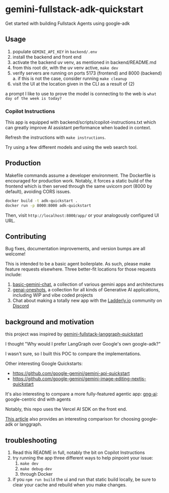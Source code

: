 # gemini-fullstack-adk-quickstart

Get started with building Fullstack Agents using google-adk

## Usage

1. populate `GEMINI_API_KEY` in `backend/.env`
2. install the backend and front end
3. activate the backend uv venv, as mentioned in backend/README.md
4. from this root dir, with the uv venv active, `make dev`
5. verify servers are running on ports 5173 (frontend) and 8000 (backend)
    a. if this is not the case, consider running `make cleanup`
6. visit the UI at the location given in the CLI as a result of (2)

a prompt I like to use to prove the model is connecting to the web is `what day of the week is today?`

### Copilot Instructions

This app is equipped with backend/scripts/copilot-instructions.txt which can greatly improve AI assistant performance when loaded in context.

Refresh the instructions with `make instructions`.

Try using a few different models and using the web search tool.

## Production

Makefile commands assume a developer environment. The Dockerfile is encouraged for production work. Notably, it forces a static build of the frontend which is then served through the same uvicorn port (8000 by default), avoiding CORS issues.

```bash
docker build -t adk-quickstart .
docker run -p 8000:8000 adk-quickstart
```

Then, visit `http://localhost:8000/app/` or your analogously configured UI URL.

## Contributing

Bug fixes, documentation improvements, and version bumps are all welcome!

This is intended to be a basic agent boilerplate. As such, please make feature requests elsewhere. Three better-fit locations for those requests include:

1. [basic-gemini-chat](https://github.com/Vandivier/basic-gemini-chat), a collection of various gemini apps and architectures
2. [genai-oneshots](https://github.com/Vandivier/genai-oneshots), a collection for all kinds of Generative AI applications, including WIP and vibe coded projects
3. Chat about making a totally new app with the [Ladderly.io](https://www.ladderly.io/) community on [Discord](https://discord.com/invite/fAg6Xa4uxc)

## background and motivation

this project was inspired by [gemini-fullstack-langgraph-quickstart](https://github.com/google-gemini/gemini-fullstack-langgraph-quickstart)

I thought "Why would I prefer LangGraph over Google's own google-adk?"

I wasn't sure, so I built this POC to compare the implementations.

Other interesting Google Quickstarts:

- <https://github.com/google-gemini/gemini-api-quickstart>
- <https://github.com/google-gemini/gemini-image-editing-nextjs-quickstart>

It's also interesting to compare a more fully-featured agentic app:
[gng-ai](https://github.com/Vandivier/gng-ai): google-centric dnd with agents

Notably, this repo uses the Vercel AI SDK on the front end.

[This article](https://medium.com/@jjaladi/langgraph-vs-adk-a-developers-guide-to-choosing-the-right-ai-agent-framework-b59f756bcd98) also provides an interesting comparison for choosing google-adk or langgraph.

## troubleshooting

1. Read this README in full, notably the bit on Copilot Instructions
2. try running the app three different ways to help pinpoint your issue:
    1. `make dev`
    2. `make debug-dev`
    3. through Docker
3. if you `npm run build` the ui and run that static build locally, be sure to clear your cache and rebuild when you make changes.

